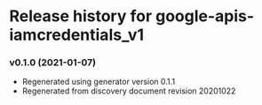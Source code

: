 # Release history for google-apis-iamcredentials_v1

### v0.1.0 (2021-01-07)

* Regenerated using generator version 0.1.1
* Regenerated from discovery document revision 20201022

